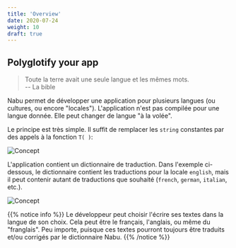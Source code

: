 ```yaml
---
title: 'Overview'
date: 2020-07-24
weight: 10
draft: true
---
```


## Polyglotify your app

> Toute la terre avait une seule langue et les mêmes mots.  
> -- La bible

Nabu permet de développer une application pour plusieurs langues (ou cultures,
ou encore "locales"). L'application n'est pas compilée pour une langue donnée.
Elle peut changer de langue "à la volée".

Le principe est très simple. Il suffit de remplacer les `string` constantes par
des appels à la fonction `T( )`:

![Concept](/img/nabu.concept1.png)

L'application contient un dictionnaire de traduction. Dans l'exemple ci-dessous,
le dictionnaire contient les traductions pour la locale `english`, mais il peut
contenir autant de traductions que souhaité (`french`, `german`, `italian`,
etc.).

![Concept](/img/nabu.concept2.png)

{{% notice info %}} Le développeur peut choisir l'écrire ses textes dans la
langue de son choix. Cela peut être le français, l'anglais, ou même du
"franglais". Peu importe, puisque ces textes pourront toujours être traduits
et/ou corrigés par le dictionnaire Nabu. {{% /notice %}}
